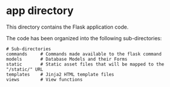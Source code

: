 # app directory

This directory contains the Flask application code.

The code has been organized into the following sub-directories:

    # Sub-directories
    commands     # Commands made available to the flask command
    models       # Database Models and their Forms
    static       # Static asset files that will be mapped to the "/static/" URL
    templates    # Jinja2 HTML template files
    views        # View functions

